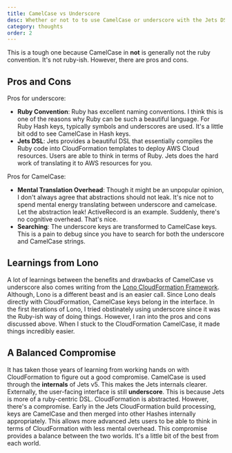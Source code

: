 ```yaml
---
title: CamelCase vs Underscore
desc: Whether or not to to use CamelCase or underscore with the Jets DSL and CloudFormation underpinnings.
category: thoughts
order: 2
---
```


This is a tough one because CamelCase in **not** is generally not the ruby convention. It's not ruby-ish. However, there are pros and cons.

## Pros and Cons

Pros for underscore:

* **Ruby Convention**: Ruby has excellent naming conventions. I think this is one of the reasons why Ruby can be such a beautiful language. For Ruby Hash keys, typically symbols and underscores are used. It's a little bit odd to see CamelCase in Hash keys.
* **Jets DSL**: Jets provides a beautiful DSL that essentially compiles the Ruby code into CloudFormation templates to deploy AWS Cloud resources. Users are able to think in terms of Ruby. Jets does the hard work of translating it to AWS resources for you.

Pros for CamelCase:

* **Mental Translation Overhead**: Though it might be an unpopular opinion, I don't always agree that abstractions should not leak. It's nice not to spend mental energy translating between underscore and camelcase. Let the abstraction leak! ActiveRecord is an example. Suddenly, there's no cognitive overhead. That's nice.
* **Searching**: The underscore keys are transformed to CamelCase keys. This is a pain to debug since you have to search for both the underscore and CamelCase strings.

## Learnings from Lono

A lot of learnings between the benefits and drawbacks of CamelCase vs underscore also comes writing from the [Lono CloudFormation Framework](https://lono.cloud). Although, Lono is a different beast and is an easier call. Since Lono deals directly with CloudFormation, CamelCase keys belong in the interface. In the first iterations of Lono, I tried obstinately using underscore since it was the Ruby-ish way of doing things. However, I ran into the pros and cons discussed above. When I stuck to the CloudFormation CamelCase, it made things incredibly easier.

## A Balanced Compromise

It has taken those years of learning from working hands on with CloudFormation to figure out a good compromise. CamelCase is used through the **internals** of Jets v5. This makes the Jets internals clearer. Externally, the user-facing interface is still **underscore**. This is because Jets is more of a ruby-centric DSL. CloudFormation is abstracted. However, there's a compromise. Early in the Jets CloudFormation build processing, keys are CamelCase and then merged into other Hashes internally appropriately. This allows more advanced Jets users to be able to think in terms of CloudFormation with less mental overhead. This compromise provides a balance between the two worlds. It's a little bit of the best from each world.
